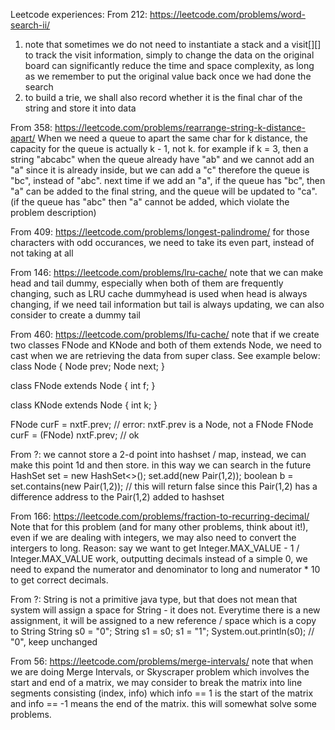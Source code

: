 Leetcode experiences:
From 212: https://leetcode.com/problems/word-search-ii/
1. note that sometimes we do not need to instantiate a stack and a visit[][] to track the visit information, simply to change the data on the original board can significantly reduce the time and space complexity, as long as we remember to put the original value back once we had done the search 
2. to build a trie, we shall also record whether it is the final char of the string and store it into data

From 358: https://leetcode.com/problems/rearrange-string-k-distance-apart/
When we need a queue to apart the same char for k distance, the capacity for the queue is actually k - 1, not k.
for example if k = 3, then a string "abcabc"
when the queue already have "ab" and we cannot add an "a" since it is already inside, but we can add a "c" therefore the queue is "bc", instead of "abc".
next time if we add an "a", if the queue has "bc", then "a" can be added to the final string, and the queue will be updated to "ca". (if the queue has "abc" then "a" cannot be added, which violate the problem description)

From 409: https://leetcode.com/problems/longest-palindrome/
for those characters with odd occurances, we need to take its even part, instead of not taking at all

From 146: https://leetcode.com/problems/lru-cache/
note that we can make head and tail dummy, especially when both of them are frequently changing, such as LRU cache
dummyhead is used when head is always changing, if we need tail information but tail is always updating, we can also consider to create a dummy tail

From 460: https://leetcode.com/problems/lfu-cache/
note that if we create two classes FNode and KNode and both of them extends Node, we need to cast when we are retrieving the data from super class. See example below:
class Node {
  Node prev;
  Node next;
}

class FNode extends Node {
  int f;
}

class KNode extends Node {
  int k;
}

FNode curF = nxtF.prev; // error: nxtF.prev is a Node, not a FNode
FNode curF = (FNode) nxtF.prev; // ok

From ?: we cannot store a 2-d point into hashset / map, instead, we can make this point 1d and then store. in this way we can search in the future
HashSet<Pair> set = new HashSet<>();
set.add(new Pair(1,2));
boolean b = set.contains(new Pair(1,2)); // this will return false since this Pair(1,2) has a difference address to the Pair(1,2) added to hashset

From 166: https://leetcode.com/problems/fraction-to-recurring-decimal/
Note that for this problem (and for many other problems, think about it!), even if we are dealing with integers, we may also need to convert the intergers to long.
Reason: say we want to get Integer.MAX_VALUE - 1 / Integer.MAX_VALUE work, outputting decimals instead of a simple 0, we need to expand the numerator and denominator to long and numerator * 10 to get correct decimals.

From ?: 
String is not a primitive java type, but that does not mean that system will assign a space for String - it does not. Everytime there is a new assignment, it will be assigned to a new reference / space which is a copy to String
  String s0 = "0";
  String s1 = s0;
  s1 = "1";
  System.out.println(s0); // "0", keep unchanged

From 56: https://leetcode.com/problems/merge-intervals/
note that when we are doing Merge Intervals, or Skyscraper problem which involves the start and end of a matrix, we may consider to break the matrix into line segments consisting (index, info) which info == 1 is the start of the matrix and info == -1 means the end of the matrix. this will somewhat solve some problems.